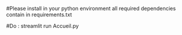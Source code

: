#Please install in your python environment all required dependencies contain in requirements.txt

#Do : streamlit run Accueil.py
